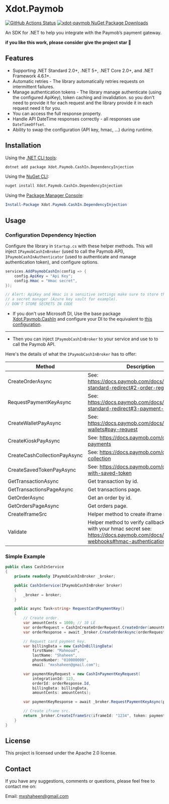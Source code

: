 # Xdot.Paymob

[![GitHub Actions Status](https://github.com/xshaheen/xdot-paymob/actions/workflows/ci.yml/badge.svg?branch=main)](https://github.com/xshaheen/xdot-paymob/actions) [![xdot-paymob NuGet Package Downloads](https://img.shields.io/nuget/dt/Xdot.Paymob.CashIn)](https://www.nuget.org/packages/Xdot.Paymob.CashIn)

An SDK for .NET to help you integrate with the Paymob’s payment gateway.

**if you like this work, please consider give the project star 🌟**

## Features

- Supporting .NET Standard 2.0+, .NET 5+, .NET Core 2.0+, and .NET Framework 4.6.1+.
- Automatic retries - The library automatically retries requests on intermittent failures.
- Manage authentication tokens - The library manage authenticate (using the configured ApiKey), token caching and invalidation. 
  so you don't need to provide it for each request and the library provide it in each request need it for you.
- You can access the full response property.
- Handle API DateTime responses correctly - all responses use `DateTimeOffset`.
- Ability to swap the configuration (API key, hmac, ...) during runtime.

## Installation

Using the [.NET CLI tools][dotnet-core-cli-tools]:

```sh
dotnet add package Xdot.Paymob.CashIn.DependencyInjection
```

Using the [NuGet CLI][nuget-cli]:

```sh
nuget install Xdot.Paymob.CashIn.DependencyInjection
```

Using the [Package Manager Console][package-manager-console]:

```powershell
Install-Package Xdot.Paymob.CashIn.DependencyInjection
```

## Usage

### Configuration Dependency Injection

Configure the library in `Startup.cs` with these helper methods. This will inject `IPaymobCashInBroker` (used to call
the Paymob API),
`IPaymobCashInAuthenticator` (used to authenticate and manage authentication token), and configure options.

```c#
services.AddPaymobCashIn(config => {
    config.ApiKey = "Api Key";
    config.Hmac = "Hmac secret",
});

// Alert: ApiKey and Hmac is a sensitive settings make sure to store them into
// a secret manager (Azure key vault for example).
// DON'T STORE SECRETS IN CODE
```

- If you don't use Microsoft DI, Use the base package [Xdot.Paymob.CashIn][cash-in-package] and configure your DI to the
  equivalent to [this configuration][di-config-ref].

---

- Then you can inject `IPaymobCashInBroker` to your service and use to to call the Paymob API.

Here's the details of what the `IPaymobCashInBroker` has to offer:

| Method                       | Description                                                                                                                          |
| ---------------------------- | ------------------------------------------------------------------------------------------------------------------------------------ |
| CreateOrderAsync             | See: https://docs.paymob.com/docs/accept-standard-redirect#2-order-registration-api                                                  |
| RequestPaymentKeyAsync       | See: https://docs.paymob.com/docs/accept-standard-redirect#3-payment-key-request                                                     |
| CreateWalletPayAsync         | See: https://docs.paymob.com/docs/mobile-wallets#pay-request                                                                         |
| CreateKioskPayAsync          | See: https://docs.paymob.com/docs/kiosk-payments                                                                                     |
| CreateCashCollectionPayAsync | See: https://docs.paymob.com/docs/cash-collection                                                                                    |
| CreateSavedTokenPayAsync     | See: https://docs.paymob.com/docs/pay-with-saved-token                                                                               |
| GetTransactionAsync          | Get transaction by id.                                                                                                               |
| GetTransactionsPageAsync     | Get transactions page.                                                                                                               |
| GetOrderAsync                | Get an order by id.                                                                                                                  |
| GetOrdersPageAsync           | Get orders page.                                                                                                                     |
| CreateIframeSrc              | Helper method to create iframe src url                                                                                               |
| Validate                     | Helper method to verify callback content with your hmac secret see: https://docs.paymob.com/docs/transaction-webhooks#hmac-authentication |

### Simple Example

```c#
public class CashInService
{
    private readonly IPaymobCashInBroker _broker;

    public CashInService(IPaymobCashInBroker broker)
    {
        _broker = broker;
    }

    public async Task<string> RequestCardPaymentKey()
    {
        // Create order.
        var amountCents = 1000; // 10 LE
        var orderRequest = CashInCreateOrderRequest.CreateOrder(amountCents);
        var orderResponse = await _broker.CreateOrderAsync(orderRequest);

        // Request card payment key.
        var billingData = new CashInBillingData(
            firstName: "Mahmoud",
            lastName: "Shaheen",
            phoneNumber: "010000000",
            email: "mxshaheen@gmail.com");

        var paymentKeyRequest = new CashInPaymentKeyRequest(
            integrationId: 123,
            orderId: orderResponse.Id,
            billingData: billingData,
            amountCents: amountCents);

        var paymentKeyResponse = await _broker.RequestPaymentKeyAsync(paymentKeyRequest);

        // Create iframe src.
        return _broker.CreateIframeSrc(iframeId: "1234", token: paymentKeyResponse.PaymentKey);
    }
}
```

## License

This project is licensed under the Apache 2.0 license.

## Contact

If you have any suggestions, comments or questions, please feel free to contact me on:

Email: mxshaheen@gmail.com

[cash-in-package]: https://www.nuget.org/packages/Xdot.Paymob.CashIn/
[dotnet-core-cli-tools]: https://docs.microsoft.com/en-us/dotnet/core/tools/
[nuget-cli]: https://docs.microsoft.com/en-us/nuget/tools/nuget-exe-cli-reference
[package-manager-console]: https://docs.microsoft.com/en-us/nuget/tools/package-manager-console
[di-config-ref]: https://github.com/xshaheen/xdot-paymob/blob/main/src/CashIn.DependencyInjection/ServiceCollectionExtensions.cs#L58
